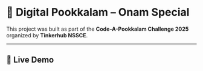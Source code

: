 # 🌸 Digital Pookkalam – Onam Special

  This project was built as part of the **Code-A-Pookkalam Challenge 2025** organized by **Tinkerhub NSSCE**.

---

## 🚀 Live Demo 





